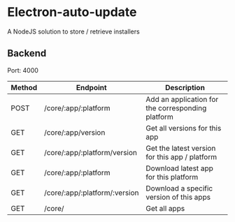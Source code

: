 # Electron-auto-update

A NodeJS solution to store / retrieve installers

## Backend

Port: 4000

| Method | Endpoint                      | Description                                       |
|--------|-------------------------------|---------------------------------------------------|
| POST   | /core/:app/:platform          | Add an application for the corresponding platform |
| GET    | /core/:app/version            | Get all versions for this app                     |
| GET    | /core/:app/:platform/version  | Get the latest version for this app / platform    |
| GET    | /core/:app/:platform          | Download latest app for this platform             |
| GET    | /core/:app/:platform/:version | Download a specific version of this apps          |
| GET    | /core/                        | Get all apps                                      |
